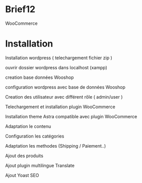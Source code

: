 # Brief12
WooCommerce


# Installation

Installation wordpress ( telechargement fichier zip )

ouvrir dossier wordpress dans localhost (xampp)

creation base données Wooshop

configuration wordpress avec base de données Wooshop

Creation des utilisateur avec différent rôle ( admin/user )

Telechargement et installation plugin WooCommerce

Installation theme Astra compatible avec plugin WooCommerce

Adaptation le contenu 

Configuration les catégories

Adaptation les methodes (Shipping / Paiement..)

Ajout des produits

Ajout plugin multilingue Translate

Ajout Yoast SEO
